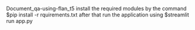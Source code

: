 Document_qa-using-flan_t5
install the required modules by the command 
$pip install -r rquirements.txt
after that run the application using 
$streamlit run app.py

